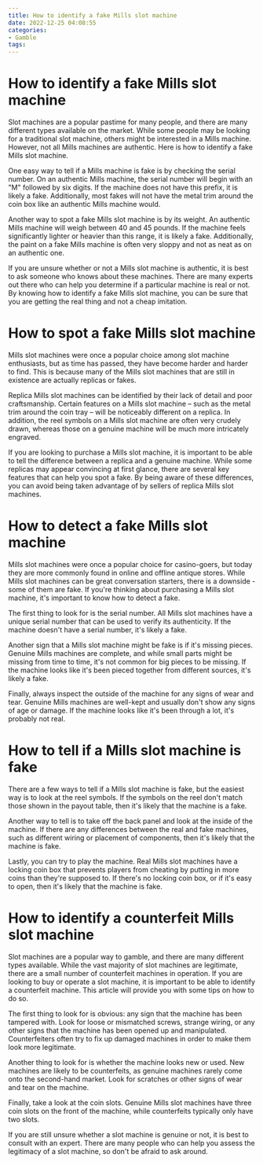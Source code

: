 ```yaml
---
title: How to identify a fake Mills slot machine 
date: 2022-12-25 04:08:55
categories:
- Gamble
tags:
---
```



#  How to identify a fake Mills slot machine 

Slot machines are a popular pastime for many people, and there are many different types available on the market. While some people may be looking for a traditional slot machine, others might be interested in a Mills machine. However, not all Mills machines are authentic. Here is how to identify a fake Mills slot machine.

One easy way to tell if a Mills machine is fake is by checking the serial number. On an authentic Mills machine, the serial number will begin with an "M" followed by six digits. If the machine does not have this prefix, it is likely a fake. Additionally, most fakes will not have the metal trim around the coin box like an authentic Mills machine would.

Another way to spot a fake Mills slot machine is by its weight. An authentic Mills machine will weigh between 40 and 45 pounds. If the machine feels significantly lighter or heavier than this range, it is likely a fake. Additionally, the paint on a fake Mills machine is often very sloppy and not as neat as on an authentic one.

If you are unsure whether or not a Mills slot machine is authentic, it is best to ask someone who knows about these machines. There are many experts out there who can help you determine if a particular machine is real or not. By knowing how to identify a fake Mills slot machine, you can be sure that you are getting the real thing and not a cheap imitation.

#  How to spot a fake Mills slot machine 

Mills slot machines were once a popular choice among slot machine enthusiasts, but as time has passed, they have become harder and harder to find. This is because many of the Mills slot machines that are still in existence are actually replicas or fakes.

Replica Mills slot machines can be identified by their lack of detail and poor craftsmanship. Certain features on a Mills slot machine – such as the metal trim around the coin tray – will be noticeably different on a replica. In addition, the reel symbols on a Mills slot machine are often very crudely drawn, whereas those on a genuine machine will be much more intricately engraved.

If you are looking to purchase a Mills slot machine, it is important to be able to tell the difference between a replica and a genuine machine. While some replicas may appear convincing at first glance, there are several key features that can help you spot a fake. By being aware of these differences, you can avoid being taken advantage of by sellers of replica Mills slot machines.

#  How to detect a fake Mills slot machine 

Mills slot machines were once a popular choice for casino-goers, but today they are more commonly found in online and offline antique stores. While Mills slot machines can be great conversation starters, there is a downside - some of them are fake. If you're thinking about purchasing a Mills slot machine, it's important to know how to detect a fake.

The first thing to look for is the serial number. All Mills slot machines have a unique serial number that can be used to verify its authenticity. If the machine doesn't have a serial number, it's likely a fake.

Another sign that a Mills slot machine might be fake is if it's missing pieces. Genuine Mills machines are complete, and while small parts might be missing from time to time, it's not common for big pieces to be missing. If the machine looks like it's been pieced together from different sources, it's likely a fake.

Finally, always inspect the outside of the machine for any signs of wear and tear. Genuine Mills machines are well-kept and usually don't show any signs of age or damage. If the machine looks like it's been through a lot, it's probably not real.

#  How to tell if a Mills slot machine is fake 

There are a few ways to tell if a Mills slot machine is fake, but the easiest way is to look at the reel symbols. If the symbols on the reel don't match those shown in the payout table, then it's likely that the machine is a fake.

Another way to tell is to take off the back panel and look at the inside of the machine. If there are any differences between the real and fake machines, such as different wiring or placement of components, then it's likely that the machine is fake.

Lastly, you can try to play the machine. Real Mills slot machines have a locking coin box that prevents players from cheating by putting in more coins than they're supposed to. If there's no locking coin box, or if it's easy to open, then it's likely that the machine is fake.

#  How to identify a counterfeit Mills slot machine

Slot machines are a popular way to gamble, and there are many different types available. While the vast majority of slot machines are legitimate, there are a small number of counterfeit machines in operation. If you are looking to buy or operate a slot machine, it is important to be able to identify a counterfeit machine. This article will provide you with some tips on how to do so.

The first thing to look for is obvious: any sign that the machine has been tampered with. Look for loose or mismatched screws, strange wiring, or any other signs that the machine has been opened up and manipulated. Counterfeiters often try to fix up damaged machines in order to make them look more legitimate.

Another thing to look for is whether the machine looks new or used. New machines are likely to be counterfeits, as genuine machines rarely come onto the second-hand market. Look for scratches or other signs of wear and tear on the machine.

Finally, take a look at the coin slots. Genuine Mills slot machines have three coin slots on the front of the machine, while counterfeits typically only have two slots.

If you are still unsure whether a slot machine is genuine or not, it is best to consult with an expert. There are many people who can help you assess the legitimacy of a slot machine, so don't be afraid to ask around.